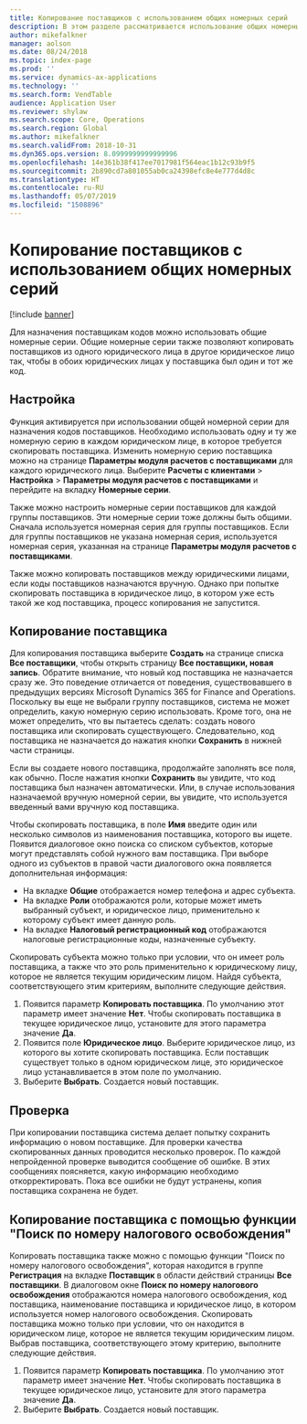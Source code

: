 ```yaml
---
title: Копирование поставщиков с использованием общих номерных серий
description: В этом разделе рассматривается использование общих номерных серий для копирования поставщика в другое юридическое лицо с сохранением того же кода поставщика.
author: mikefalkner
manager: aolson
ms.date: 08/24/2018
ms.topic: index-page
ms.prod: ''
ms.service: dynamics-ax-applications
ms.technology: ''
ms.search.form: VendTable
audience: Application User
ms.reviewer: shylaw
ms.search.scope: Core, Operations
ms.search.region: Global
ms.author: mikefalkner
ms.search.validFrom: 2018-10-31
ms.dyn365.ops.version: 8.0999999999999996
ms.openlocfilehash: 14e361b38f417ee7017981f564eac1b12c93b9f5
ms.sourcegitcommit: 2b890cd7a801055ab0ca24398efc8e4e777d4d8c
ms.translationtype: HT
ms.contentlocale: ru-RU
ms.lasthandoff: 05/07/2019
ms.locfileid: "1508896"
---
```

# <a name="copy-vendors-by-using-shared-number-sequences"></a>Копирование поставщиков с использованием общих номерных серий

[!include [banner](../includes/banner.md)]

Для назначения поставщикам кодов можно использовать общие номерные серии. Общие номерные серии также позволяют копировать поставщиков из одного юридического лица в другое юридическое лицо так, чтобы в обоих юридических лицах у поставщика был один и тот же код.

## <a name="setup"></a>Настройка

Функция активируется при использовании общей номерной серии для назначения кодов поставщиков. Необходимо использовать одну и ту же номерную серию в каждом юридическом лице, в которое требуется скопировать поставщика. Изменить номерную серию поставщика можно на странице **Параметры модуля расчетов с поставщиками** для каждого юридического лица. Выберите **Расчеты с клиентами** \> **Настройка** \> **Параметры модуля расчетов с поставщиками** и перейдите на вкладку **Номерные серии**.

Также можно настроить номерные серии поставщиков для каждой группы поставщиков. Эти номерные серии тоже должны быть общими. Сначала используется номерная серия для группы поставщиков. Если для группы поставщиков не указана номерная серия, используется номерная серия, указанная на странице **Параметры модуля расчетов с поставщиками**.

Также можно копировать поставщиков между юридическими лицами, если коды поставщиков назначаются вручную. Однако при попытке скопировать поставщика в юридическое лицо, в котором уже есть такой же код поставщика, процесс копирования не запустится.

## <a name="copy-a-vendor"></a>Копирование поставщика

Для копирования поставщика выберите **Создать** на странице списка **Все поставщики**, чтобы открыть страницу **Все поставщики, новая запись**. Обратите внимание, что новый код поставщика не назначается сразу же. Это поведение отличается от поведения, существовавшего в предыдущих версиях Microsoft Dynamics 365 for Finance and Operations. Поскольку вы еще не выбрали группу поставщиков, система не может определить, какую номерную серию использовать. Кроме того, она не может определить, что вы пытаетесь сделать: создать нового поставщика или скопировать существующего. Следовательно, код поставщика не назначается до нажатия кнопки **Сохранить** в нижней части страницы.

Если вы создаете нового поставщика, продолжайте заполнять все поля, как обычно. После нажатия кнопки **Сохранить** вы увидите, что код поставщика был назначен автоматически. Или, в случае использования назначаемой вручную номерной серии, вы увидите, что используется введенный вами вручную код поставщика.

Чтобы скопировать поставщика, в поле **Имя** введите один или несколько символов из наименования поставщика, которого вы ищете. Появится диалоговое окно поиска со списком субъектов, которые могут представлять собой нужного вам поставщика. При выборе одного из субъектов в правой части диалогового окна появляется дополнительная информация:

- На вкладке **Общие** отображается номер телефона и адрес субъекта.
- На вкладке **Роли** отображаются роли, которые может иметь выбранный субъект, и юридическое лицо, применительно к которому субъект имеет данную роль.
- На вкладке **Налоговый регистрационный код** отображаются налоговые регистрационные коды, назначенные субъекту.

Скопировать субъекта можно только при условии, что он имеет роль поставщика, а также что это роль применительно к юридическому лицу, которое не является текущим юридическим лицом. Найдя субъекта, соответствующего этим критериям, выполните следующие действия.

1. Появится параметр **Копировать поставщика**. По умолчанию этот параметр имеет значение **Нет**. Чтобы скопировать поставщика в текущее юридическое лицо, установите для этого параметра значение **Да**. 
2. Появится поле **Юридическое лицо**. Выберите юридическое лицо, из которого вы хотите скопировать поставщика. Если поставщик существует только в одном юридическом лице, это юридическое лицо устанавливается в этом поле по умолчанию.
3. Выберите **Выбрать**. Создается новый поставщик.

## <a name="validation"></a>Проверка

При копировании поставщика система делает попытку сохранить информацию о новом поставщике. Для проверки качества скопированных данных проводится несколько проверок. По каждой непройденной проверке выводится сообщение об ошибке. В этих сообщениях поясняется, какую информацию необходимо откорректировать. Пока все ошибки не будут устранены, копия поставщика сохранена не будет.

## <a name="copy-a-vendor-by-using-the-tax-exempt-number-search-feature"></a>Копирование поставщика с помощью функции "Поиск по номеру налогового освобождения"

Копировать поставщика также можно с помощью функции "Поиск по номеру налогового освобождения", которая находится в группе **Регистрация** на вкладке **Поставщик** в области действий страницы **Все поставщики**. В диалоговом окне **Поиск по номеру налогового освобождения** отображаются номера налогового освобождения, код поставщика, наименование поставщика и юридическое лицо, в котором используется номер налогового освобождения. Скопировать поставщика можно только при условии, что он находится в юридическом лице, которое не является текущим юридическим лицом. Выбрав поставщика, соответствующего этому критерию, выполните следующие действия.

1. Появится параметр **Копировать поставщика**. По умолчанию этот параметр имеет значение **Нет**. Чтобы скопировать поставщика в текущее юридическое лицо, установите для этого параметра значение **Да**.
2. Выберите **Выбрать**. Создается новый поставщик.
